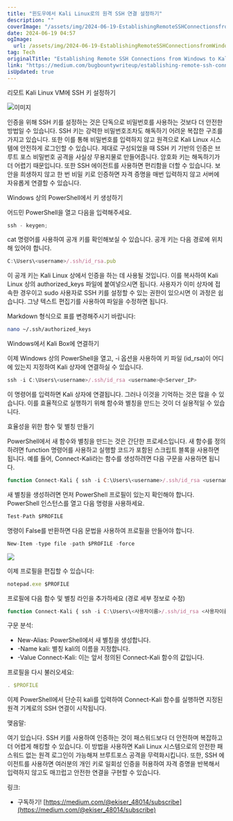 ```yaml
---
title: "윈도우에서 Kali Linux로의 원격 SSH 연결 설정하기"
description: ""
coverImage: "/assets/img/2024-06-19-EstablishingRemoteSSHConnectionsfromWindowstoKaliLinux_0.png"
date: 2024-06-19 04:57
ogImage:
  url: /assets/img/2024-06-19-EstablishingRemoteSSHConnectionsfromWindowstoKaliLinux_0.png
tag: Tech
originalTitle: "Establishing Remote SSH Connections from Windows to Kali Linux"
link: "https://medium.com/bugbountywriteup/establishing-remote-ssh-connections-from-windows-to-kali-linux-545c71793fae"
isUpdated: true
---
```


리모트 Kali Linux VM에 SSH 키 설정하기

![이미지](/assets/img/2024-06-19-EstablishingRemoteSSHConnectionsfromWindowstoKaliLinux_0.png)

인증을 위해 SSH 키를 설정하는 것은 단독으로 비밀번호를 사용하는 것보다 더 안전한 방법일 수 있습니다. SSH 키는 강력한 비밀번호조차도 해독하기 어려운 복잡한 구조를 가지고 있습니다. 또한 이를 통해 비밀번호를 입력하지 않고 원격으로 Kali Linux 시스템에 안전하게 로그인할 수 있습니다. 제대로 구성되었을 때 SSH 키 기반의 인증은 브루트 포스 비밀번호 공격을 사실상 무용지물로 만들어줍니다. 암호화 키는 해독하기가 더 어렵기 때문입니다. 또한 SSH 에이전트를 사용하면 편리함을 더할 수 있습니다. 보안을 희생하지 않고 한 번 비밀 키로 인증하면 자격 증명을 매번 입력하지 않고 서버에 자유롭게 연결할 수 있습니다.

Windows 상의 PowerShell에서 키 생성하기

<!-- cozy-coder - 수평 -->

<ins class="adsbygoogle"
     style="display:block"
     data-ad-client="ca-pub-4877378276818686"
     data-ad-slot="1107185301"
     data-ad-format="auto"
     data-full-width-responsive="true"></ins>

<script>
     (adsbygoogle = window.adsbygoogle || []).push({});
</script>

어드민 PowerShell을 열고 다음을 입력해주세요.

```js
ssh - keygen;
```

cat 명령어를 사용하여 공개 키를 확인해보실 수 있습니다. 공개 키는 다음 경로에 위치해 있어야 합니다.

```js
C:\Users\<username>/.ssh/id_rsa.pub
```

<!-- cozy-coder - 수평 -->

<ins class="adsbygoogle"
     style="display:block"
     data-ad-client="ca-pub-4877378276818686"
     data-ad-slot="1107185301"
     data-ad-format="auto"
     data-full-width-responsive="true"></ins>

<script>
     (adsbygoogle = window.adsbygoogle || []).push({});
</script>

이 공개 키는 Kali Linux 상에서 인증을 하는 데 사용될 것입니다. 이를 복사하여 Kali Linux 상의 authorized_keys 파일에 붙여넣으시면 됩니다. 사용자가 이미 상자에 접속한 경우이고 sudo 사용자로 SSH 키를 설정할 수 있는 권한이 있으시면 이 과정은 쉽습니다. 그냥 텍스트 편집기를 사용하여 파일을 수정하면 됩니다.

Markdown 형식으로 표를 변경해주시기 바랍니다:

```bash
nano ~/.ssh/authorized_keys
```

Windows에서 Kali Box에 연결하기

이제 Windows 상의 PowerShell을 열고, -i 옵션을 사용하여 키 파일 (id_rsa)이 어디에 있는지 지정하여 Kali 상자에 연결하실 수 있습니다.

<!-- cozy-coder - 수평 -->

<ins class="adsbygoogle"
     style="display:block"
     data-ad-client="ca-pub-4877378276818686"
     data-ad-slot="1107185301"
     data-ad-format="auto"
     data-full-width-responsive="true"></ins>

<script>
     (adsbygoogle = window.adsbygoogle || []).push({});
</script>

```js
ssh -i C:\Users\<username>/.ssh/id_rsa <username>@<Server_IP>
```

이 명령어를 입력하면 Kali 상자에 연결됩니다. 그러나 이것을 기억하는 것은 많을 수 있습니다. 이를 효율적으로 실행하기 위해 함수와 별칭을 만드는 것이 더 실용적일 수 있습니다.

효율성을 위한 함수 및 별칭 만들기

PowerShell에서 새 함수와 별칭을 만드는 것은 간단한 프로세스입니다. 새 함수를 정의하려면 function 명령어를 사용하고 실행할 코드가 포함된 스크립트 블록을 사용하면 됩니다. 예를 들어, Connect-Kali라는 함수를 생성하려면 다음 구문을 사용하면 됩니다.

<!-- cozy-coder - 수평 -->

<ins class="adsbygoogle"
     style="display:block"
     data-ad-client="ca-pub-4877378276818686"
     data-ad-slot="1107185301"
     data-ad-format="auto"
     data-full-width-responsive="true"></ins>

<script>
     (adsbygoogle = window.adsbygoogle || []).push({});
</script>

```js
function Connect-Kali { ssh -i C:\Users\<username>/.ssh/id_rsa <username>@<Server_IP> }
```

새 별칭을 생성하려면 먼저 PowerShell 프로필이 있는지 확인해야 합니다. PowerShell 인스턴스를 열고 다음 명령을 사용하세요.

```js
Test-Path $PROFILE
```

명령이 False를 반환하면 다음 문법을 사용하여 프로필을 만들어야 합니다.

<!-- cozy-coder - 수평 -->

<ins class="adsbygoogle"
     style="display:block"
     data-ad-client="ca-pub-4877378276818686"
     data-ad-slot="1107185301"
     data-ad-format="auto"
     data-full-width-responsive="true"></ins>

<script>
     (adsbygoogle = window.adsbygoogle || []).push({});
</script>

```js
New-Item -type file -path $PROFILE -force
```

<img src="/assets/img/2024-06-19-EstablishingRemoteSSHConnectionsfromWindowstoKaliLinux_1.png" />

이제 프로필을 편집할 수 있습니다:

```js
notepad.exe $PROFILE
```

<!-- cozy-coder - 수평 -->

<ins class="adsbygoogle"
     style="display:block"
     data-ad-client="ca-pub-4877378276818686"
     data-ad-slot="1107185301"
     data-ad-format="auto"
     data-full-width-responsive="true"></ins>

<script>
     (adsbygoogle = window.adsbygoogle || []).push({});
</script>

프로필에 다음 함수 및 별칭 라인을 추가하세요 (경로 세부 정보로 수정)

```js
function Connect-Kali { ssh -i C:\Users\<사용자이름>/.ssh/id_rsa <사용자이름>@<서버IP> } New-Alias -Name kali -Value Connect-Kali
```

구문 분석:

- New-Alias: PowerShell에서 새 별칭을 생성합니다.
- -Name kali: 별칭 kali의 이름을 지정합니다.
- -Value Connect-Kali: 이는 앞서 정의된 Connect-Kali 함수의 값입니다.

<!-- cozy-coder - 수평 -->

<ins class="adsbygoogle"
     style="display:block"
     data-ad-client="ca-pub-4877378276818686"
     data-ad-slot="1107185301"
     data-ad-format="auto"
     data-full-width-responsive="true"></ins>

<script>
     (adsbygoogle = window.adsbygoogle || []).push({});
</script>

프로필을 다시 불러오세요:

```js
. $PROFILE
```

이제 PowerShell에서 단순히 kali를 입력하여 Connect-Kali 함수를 실행하면 지정된 원격 기계로의 SSH 연결이 시작됩니다.

맺음말:

<!-- cozy-coder - 수평 -->

<ins class="adsbygoogle"
     style="display:block"
     data-ad-client="ca-pub-4877378276818686"
     data-ad-slot="1107185301"
     data-ad-format="auto"
     data-full-width-responsive="true"></ins>

<script>
     (adsbygoogle = window.adsbygoogle || []).push({});
</script>

여기 있습니다. SSH 키를 사용하여 인증하는 것이 패스워드보다 더 안전하며 복잡하고 더 어렵게 해킹할 수 있습니다. 이 방법을 사용하면 Kali Linux 시스템으로의 안전한 패스워드 없는 원격 로그인이 가능해져 브루트포스 공격을 무력화시킵니다. 또한, SSH 에이전트를 사용하면 여러분의 개인 키로 일회성 인증을 허용하여 자격 증명을 반복해서 입력하지 않고도 매끄럽고 안전한 연결을 구현할 수 있습니다.

링크:

- 구독하기! [https://medium.com/@ekiser_48014/subscribe](https://medium.com/@ekiser_48014/subscribe)
